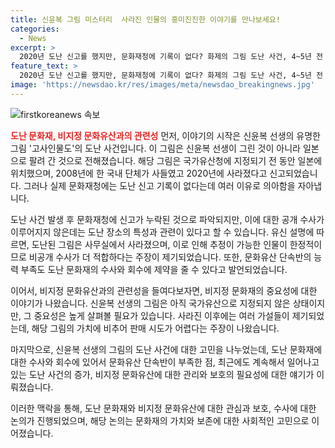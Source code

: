 ```yaml
---
title: 신윤복 그림 미스터리  사라진 인물의 흥미진진한 이야기를 만나보세요!
categories:
  - News
excerpt: >
  2020년 도난 신고를 했지만, 문화재청에 기록이 없다? 화제의 그림 도난 사건, 4~5년 전 일어난 일. 황평우 소장은 그림의 가치와 도난의 의미에 대해 설명하며, 경찰의 관리와 처리과정에 의문 제기. 미술시장의 조용함과 도난 신고에 대한 내용에도 의아함. 국가유산청의 역할과 도난사건 관리 능력에 대한 비판도. 현정이와 함께 이번 사건의 의미에 대해 긴박하게 논의함. (150자)
feature_text: >
  2020년 도난 신고를 했지만, 문화재청에 기록이 없다? 화제의 그림 도난 사건, 4~5년 전 일어난 일. 황평우 소장은 그림의 가치와 도난의 의미에 대해 설명하며, 경찰의 관리와 처리과정에 의문 제기. 미술시장의 조용함과 도난 신고에 대한 내용에도 의아함. 국가유산청의 역할과 도난사건 관리 능력에 대한 비판도. 현정이와 함께 이번 사건의 의미에 대해 긴박하게 논의함. (150자)
image: 'https://newsdao.kr/res/images/meta/newsdao_breakingnews.jpg'
---
```


<p><img src="https://newsdao.kr/res/images/meta/newsdao_breakingnews.jpg" alt="firstkoreanews 속보" /></p>

<p><b><span style="color: #ee2323;">도난 문화재, 비지정 문화유산과의 관련성</span></b>
먼저, 이야기의 시작은 신윤복 선생의 유명한 그림 '고사인물도'의 도난 사건입니다. 이 그림은 신윤복 선생이 그린 것이 아니라 일본으로 팔려 간 것으로 전해졌습니다. 해당 그림은 국가유산청에 지정되기 전 동안 일본에 위치했으며, 2008년에 한 국내 단체가 사들였고 2020년에 사라졌다고 신고되었습니다. 그러나 실제 문화재청에는 도난 신고 기록이 없다는데 여러 이유로 의아함을 자아냅니다.</p>

<p>도난 사건 발생 후 문화재청에 신고가 누락된 것으로 파악되지만, 이에 대한 공개 수사가 이루어지지 않은데는 도난 장소의 특성과 관련이 있다고 할 수 있습니다. 유신 설명에 따르면, 도난된 그림은 사무실에서 사라졌으며, 이로 인해 추정이 가능한 인물이 한정적이므로 비공개 수사가 더 적합하다는 주장이 제기되었습니다. 또한, 문화유산 단속반의 능력 부족도 도난 문화재의 수사와 회수에 제약을 줄 수 있다고 발언되었습니다.</p>

<p>이어서, 비지정 문화유산과의 관련성을 들여다보자면, 비지정 문화재의 중요성에 대한 이야기가 나왔습니다. 신윤복 선생의 그림은 아직 국가유산으로 지정되지 않은 상태이지만, 그 중요성은 높게 살펴볼 필요가 있습니다. 사라진 이후에는 여러 가설들이 제기되었는데, 해당 그림의 가치에 비추어 판매 시도가 어렵다는 주장이 나왔습니다.</p>

<p>마지막으로, 신윤복 선생의 그림의 도난 사건에 대한 고민을 나누었는데, 도난 문화재에 대한 수사와 회수에 있어서 문화유산 단속반이 부족한 점, 최근에도 계속해서 일어나고 있는 도난 사건의 증가, 비지정 문화유산에 대한 관리와 보호의 필요성에 대한 얘기가 이뤄졌습니다. </p>

<p>이러한 맥락을 통해, 도난 문화재와 비지정 문화유산에 대한 관심과 보호, 수사에 대한 논의가 진행되었으며, 해당 논의는 문화재의 가치와 보존에 대한 사회적인 고민으로 이어졌습니다.</p>

